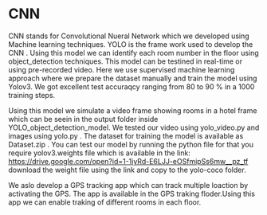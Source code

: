 # CNN
CNN stands for Convolutional Nueral Network which we developed using Machine learning techniques. YOLO is the frame work used to develop the CNN . Using this model we can identify each room number in the floor using object_detection techniques. This model can be testined in real-time or using pre-recorded video. Here we use supervised machine learning approach where we prepare the dataset manually and train the model using Yolov3. We got excellent test accuraqcy ranging from 80 to 90 % in a 1000 training steps.

Using this model we simulate a video frame showing rooms in a hotel frame which can be seein in the output folder inside YOLO_object_detection_model. We tested our video using yolo_video.py and images using yolo.py . The dataset for training the model is available as Dataset.zip . You can test our model by running the python file for that you require  yolov3.weights file which is available in the link: https://drive.google.com/open?id=1-1iyRd-E6LJJ-eOSfmipSs6mw__pz_tf download the weight file using the link and copy to the yolo-coco folder.

We aslo develop a GPS tracking app which can track multiple loaction by activating the GPS. The app is available in the GPS traking floder.Using this app we can enable traking of different rooms in each floor.
